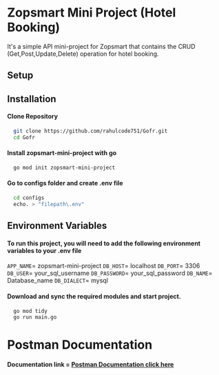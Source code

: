 # Zopsmart Mini Project (Hotel Booking)

It's a simple API mini-project for Zopsmart that contains the CRUD (Get,Post,Update,Delete) operation for hotel booking.

## Setup

## Installation
#### Clone Repository
```bash
  git clone https://github.com/rahulcode751/Gofr.git
  cd Gofr
```
    
#### Install zopsmart-mini-project with go

```bash
  go mod init zopsmart-mini-project
```
#### Go to configs folder and create .env file
```bash
  cd configs
  echo. > "filepath\.env"
```

## Environment Variables

#### To run this project, you will need to add the following environment variables to your .env file

`APP_NAME`= zopsmart-mini-project
`DB_HOST`= localhost
`DB_PORT`= 3306
`DB_USER`= your_sql_username
`DB_PASSWORD`= your_sql_password
`DB_NAME`= Database_name
`DB_DIALECT`= mysql


#### Download and sync the required modules and start project.
```bash
  go mod tidy
  go run main.go
```

# Postman Documentation

#### Documentation link = [Postman Documentation click here](https://documenter.getpostman.com/view/21947736/2s9YkkgNpq )




